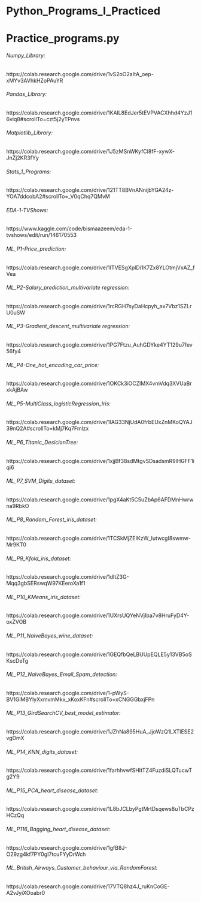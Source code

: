# Python_Programs_I_Practiced
# Practice_programs.py
<h6 align="left">Numpy_Library:</h6>
https://colab.research.google.com/drive/1vS2oO2aItA_oep-xMYv3AVhkHZoPAuYR
<h6 align="left">Pandas_Library:</h6>
https://colab.research.google.com/drive/1KAlL8EdJer5tEVPVACXhhd4YzJ16viq8#scrollTo=czt5j2yTPnvs
<h6 align="left">Matplotlib_Library:</h6>
https://colab.research.google.com/drive/1J5zMSnWKyfCl8fF-xywX-JnZj2KR3fYy
<h6 align="left">Stats_1_Programs:</h6>
https://colab.research.google.com/drive/121TT8BVnANnijbYGA24z-YOA7ddcobA2#scrollTo=_V0qChq7QMvM
<h6 align="left">EDA-1-TVShows:</h6>
https://www.kaggle.com/code/bismaazeem/eda-1-tvshows/edit/run/146170553
<h6 align="left">ML_P1-Price_prediction:</h6>
https://colab.research.google.com/drive/1ITVESgXplDi1K7Zx8YLOtmjVxAZ_fVea
<h6 align="left">ML_P2-Salary_prediction_multivariate regression:</h6>
https://colab.research.google.com/drive/1rcRGH7syDaHcpyh_ax7Vbz1SZLrU0uSW
<h6 align="left">ML_P3-Gradient_descent_multivariate regression:</h6>
https://colab.research.google.com/drive/1PG7Ftzu_AuhGDYke4YT129u7fev56fy4
<h6 align="left">ML_P4-One_hot_encoding_car_price:</h6>
https://colab.research.google.com/drive/1OKCk3iOCZlMX4vmVdq3XVUaBrxkAjBAw
<h6 align="left">ML_P5-MultiClass_logisticRegression_Iris:</h6>
https://colab.research.google.com/drive/1lAG33NjUdA0frbEUxZnMKoQYAJ39nQ2A#scrollTo=kMj7Kq7Fmlzx
<h6 align="left">ML_P6_Titanic_DesicionTree:</h6>
https://colab.research.google.com/drive/1xjjBf38sdMtgvSDsadsmR9lHGFF1iqi6
<h6 align="left">ML_P7_SVM_Digits_dataset:</h6>
https://colab.research.google.com/drive/1pgX4aKt5C5uZbAp6AFDMnHwrwna9RbkO
<h6 align="left">ML_P8_Random_Forest_iris_dataset:</h6>
https://colab.research.google.com/drive/1TCSkMjZEIKzW_IutwcgI8swmw-Mr9KT0
<h6 align="left">ML_P9_Kfold_iris_dataset:</h6>
https://colab.research.google.com/drive/1dltZ3G-Mqq3gbSERswqW97KEeroXa1f1
<h6 align="left">ML_P10_KMeans_iris_dataset:</h6>
https://colab.research.google.com/drive/1UXrsUQYeNVjIba7v8HruFyD4Y-oxZVOB
<h6 align="left">ML_P11_NaiveBayes_wine_dataset:</h6>
https://colab.research.google.com/drive/1GEQfbQeLBUUpEQLE5y13VB5oSKscDeTg
<h6 align="left">ML_P12_NaiveBayes_Email_Spam_detection:</h6>
https://colab.research.google.com/drive/1-pWyS-BV1GiMBYlyXxmvmMkx_xKoxKFn#scrollTo=xCNGGGbxjFPn
<h6 align="left">ML_P13_GirdSearchCV_best_model_estimator:</h6>
https://colab.research.google.com/drive/1JZhNa895HuA_JjoWzQ1LXTlESE2vgDmX
<h6 align="left">ML_P14_KNN_digits_dataset:</h6>
https://colab.research.google.com/drive/1farhhvwfSHItTZ4FuzdiSLQTucwTg2Y9
<h6 align="left">ML_P15_PCA_heart_disease_dataset:</h6>
https://colab.research.google.com/drive/1L8bJCLbyPgtMrtDsqews8uTbCPzHCzQq
<h6 align="left">ML_P116_Bagging_heart_disease_dataset:</h6>
https://colab.research.google.com/drive/1gfB8J-O29zg4kf7PY0gI7tcuFYyDrWch
<h6 align="left">ML_British_Airways_Customer_behaviour_via_RandomForest:</h6>
https://colab.research.google.com/drive/17VTQ8hz4J_ruKnCoGE-A2vJyiXOoabr0
